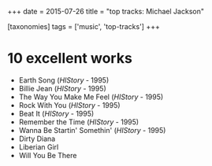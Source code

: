 +++
date = 2015-07-26
title = "top tracks: Michael Jackson"

[taxonomies]
tags = ['music', 'top-tracks']
+++

10 excellent works
==================

-   Earth Song (*HIStory* - 1995)
-   Billie Jean (*HIStory* - 1995)
-   The Way You Make Me Feel (*HIStory* - 1995)
-   Rock With You (*HIStory* - 1995)
-   Beat It (*HIStory* - 1995)
-   Remember the Time (*HIStory* - 1995)
-   Wanna Be Startin\' Somethin\' (*HIStory* - 1995)
-   Dirty Diana
-   Liberian Girl
-   Will You Be There
